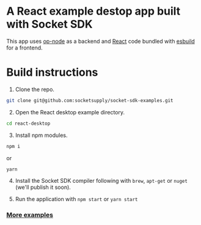 # A React example destop app built with Socket SDK

This app uses [op-node](https://github.com/socketsupply/op-node) as a backend and [React](https://reactjs.org) code bundled with [esbuild](https://esbuild.github.io) for a frontend.

# Build instructions

1. Clone the repo.
```bash
git clone git@github.com:socketsupply/socket-sdk-examples.git
```
2. Open the React desktop example directory.
```bash
cd react-desktop
```
3. Install npm modules.
```bash
npm i
```
or
```bash
yarn
```
4. Install the Socket SDK compiler following with `brew`, `apt-get` or `nuget` (we'll publish it soon).

5. Run the application with `npm start` or `yarn start`

### [More examples](../README.md)